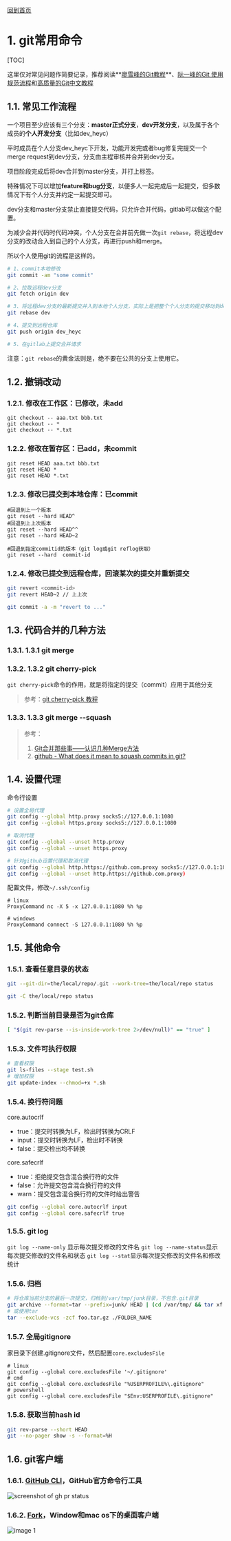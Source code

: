 [回到首页](../README.md)

# 1. git常用命令

[TOC]

这里仅对常见问题作简要记录，推荐阅读**[廖雪峰的Git教程](https://www.liaoxuefeng.com/wiki/896043488029600)**、[阮一峰的Git 使用规范流程](https://www.ruanyifeng.com/blog/2015/08/git-use-process.html)和[高质量的Git中文教程](https://github.com/geeeeeeeeek/git-recipes)

## 1.1. 常见工作流程

一个项目至少应该有三个分支：**master正式分支**，**dev开发分支**，以及属于各个成员的**个人开发分支**（比如dev_heyc）

平时成员在个人分支dev_heyc下开发，功能开发完或者bug修复完提交一个merge request到dev分支，分支由主程审核并合并到dev分支。

项目阶段完成后将dev合并到master分支，并打上标签。

特殊情况下可以增加**feature和bug分支**，以便多人一起完成后一起提交，但多数情况下有个人分支并约定一起提交即可。

dev分支和master分支禁止直接提交代码，只允许合并代码，gitlab可以做这个配置。

为减少合并代码时代码冲突，个人分支在合并前先做一次`git rebase`，将远程dev分支的改动合入到自己的个人分支，再进行push和merge。

所以个人使用git的流程是这样的。

```bash
# 1、commit本地修改
git commit -am "some commit"

# 2、拉取远程dev分支
git fetch origin dev

# 3、将远程dev分支的最新提交并入到本地个人分支，实际上是把整个个人分支的提交移动到dev分支的后面
git rebase dev

# 4、提交到远程仓库
git push origin dev_heyc

# 5、在gitlab上提交合并请求
```

注意：`git rebase`的黄金法则是，绝不要在公共的分支上使用它。

## 1.2. 撤销改动

### 1.2.1. 修改在工作区：已修改，未add

```
git checkout -- aaa.txt bbb.txt
git checkout -- *
git checkout -- *.txt
```

### 1.2.2. 修改在暂存区：已add，未commit

```
git reset HEAD aaa.txt bbb.txt
git reset HEAD *
git reset HEAD *.txt
```

### 1.2.3. 修改已提交到本地仓库：已commit

```
#回退到上一个版本
git reset --hard HEAD^
#回退到上上次版本
git reset --hard HEAD^^
git reset --hard HEAD~2

#回退到指定commitid的版本（git log或git reflog获取）
git reset --hard  commit-id
```

### 1.2.4. 修改已提交到远程仓库，回滚某次的提交并重新提交

```bash
git revert <commit-id>
git revert HEAD~2 // 上上次

git commit -a -m "revert to ..."
```

## 1.3. 代码合并的几种方法

### 1.3.1. 1.3.1 git merge

### 1.3.2. 1.3.2 git cherry-pick

`git cherry-pick`命令的作用，就是将指定的提交（commit）应用于其他分支

> 参考：[git cherry-pick 教程](https://www.ruanyifeng.com/blog/2020/04/git-cherry-pick.html)

### 1.3.3. 1.3.3 git merge --squash

> 参考：
> 
> 1. [Git合并那些事——认识几种Merge方法](https://morningspace.github.io/tech/git-merge-stories-1/)
> 2. [github - What does it mean to squash commits in git?](https://stackoverflow.com/questions/35703556/what-does-it-mean-to-squash-commits-in-git)

## 1.4. 设置代理

命令行设置

```bash
# 设置全局代理
git config --global http.proxy socks5://127.0.0.1:1080
git config --global https.proxy socks5://127.0.0.1:1080

# 取消代理
git config --global --unset http.proxy
git config --global --unset https.proxy

# 针对github设置代理和取消代理
git config --global http.https://github.com.proxy socks5://127.0.0.1:1080
git config --global --unset http.https://github.com.proxy)
```

配置文件，修改`~/.ssh/config`

```
# linux
ProxyCommand nc -X 5 -x 127.0.0.1:1080 %h %p

# windows
ProxyCommand connect -S 127.0.0.1:1080 %h %p
```



## 1.5. 其他命令

### 1.5.1. 查看任意目录的状态

```bash
git --git-dir=the/local/repo/.git --work-tree=the/local/repo status

git -C the/local/repo status
```

### 1.5.2. 判断当前目录是否为git仓库

```bash
[ "$(git rev-parse --is-inside-work-tree 2>/dev/null)" == "true" ]
```

### 1.5.3. 文件可执行权限

```bash
# 查看权限
git ls-files --stage test.sh
# 增加权限
git update-index --chmod=+x *.sh
```

### 1.5.4. 换行符问题

core.autocrlf
- true：提交时转换为LF，检出时转换为CRLF
- input：提交时转换为LF，检出时不转换
- false：提交检出均不转换

core.safecrlf
- true：拒绝提交包含混合换行符的文件
- false：允许提交包含混合换行符的文件
- warn：提交包含混合换行符的文件时给出警告

```bash
git config --global core.autocrlf input
git config --global core.safecrlf true
```

### 1.5.5. git log

`git log --name-only` 显示每次提交修改的文件名
`git log --name-status`显示每次提交修改的文件名和状态
`git log --stat`显示每次提交修改的文件名和修改统计

### 1.5.6. 归档

```bash
# 将仓库当前分支的最后一次提交，归档到/var/tmp/junk目录，不包含.git目录
git archive --format=tar --prefix=junk/ HEAD | (cd /var/tmp/ && tar xf -)
# 或使用tar
tar --exclude-vcs -zcf foo.tar.gz ./FOLDER_NAME
```

### 1.5.7. 全局gitignore

家目录下创建.gitignore文件，然后配置`core.excludesFile`

```
# linux
git config --global core.excludesFile '~/.gitignore'
# cmd
git config --global core.excludesFile "%USERPROFILE%\.gitignore"
# powershell
git config --global core.excludesFile "$Env:USERPROFILE\.gitignore"
```

### 1.5.8. 获取当前hash id

```bash
git rev-parse --short HEAD
git --no-pager show -s --format=%H
```



## 1.6. git客户端

### 1.6.1. [GitHub CLI](https://github.com/cli/cli#github-cli)，GitHub官方命令行工具

![screenshot of gh pr status](../imgs/84171218-327e7a80-aa40-11ea-8cd1-5177fc2d0e72.png)

### 1.6.2. [Fork](https://git-fork.com/)，Window和mac os下的桌面客户端

![image 1](../imgs/image1Win.jpg)

